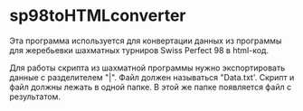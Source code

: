 # sp98toHTMLconverter

Эта программа используется для конвертации данных из программы для жеребьевки шахматных турниров Swiss Perfect 98 в html-код. 

Для работы скрипта из шахматной программы нужно экспортировать данные с разделителем "|". Файл должен называться "Data.txt'. Скрипт и файл должны лежать в одной папке. В этой же папке появляется файл с результатом. 
